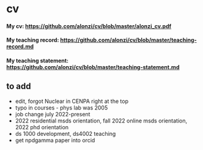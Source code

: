 # cv

#### My cv: https://github.com/alonzi/cv/blob/master/alonzi_cv.pdf
#### My teaching record: https://github.com/alonzi/cv/blob/master/teaching-record.md
#### My teaching statement: https://github.com/alonzi/cv/blob/master/teaching-statement.md


## to add
* edit, forgot Nuclear in CENPA right at the top
* typo in courses - phys lab was 2005
* job change july 2022-present
* 2022 residential msds orientation, fall 2022 online msds orientation, 2022 phd orientation
* ds 1000 development, ds4002 teaching
* get npdgamma paper into orcid
